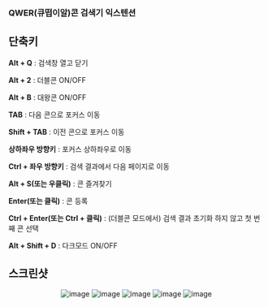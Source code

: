 ### QWER(큐떱이알)콘 검색기 익스텐션

## 단축키

**Alt + Q** : 검색창 열고 닫기

**Alt + 2** : 더블콘 ON/OFF

**Alt + B** : 대왕콘 ON/OFF

**TAB** : 다음 콘으로 포커스 이동

**Shift + TAB** : 이전 콘으로 포커스 이동

**상하좌우 방향키** : 포커스 상하좌우로 이동

**Ctrl + 좌우 방향키** : 검색 결과에서 다음 페이지로 이동

**Alt + S(또는 우클릭)** : 콘 즐겨찾기

**Enter(또는 클릭)** : 콘 등록

**Ctrl + Enter(또는 Ctrl + 클릭)** : (더블콘 모드에서) 검색 결과 초기화 하지 않고 첫 번째 콘 선택

**Alt + Shift + D** : 다크모드 ON/OFF

## 스크린샷

<div align="center">


![image](https://github.com/user-attachments/assets/3a4421ce-5e98-42c9-8520-9994e73e8271)
![image](https://github.com/user-attachments/assets/537f94b6-ae4c-4230-839d-50e55549c115)
![image](https://github.com/user-attachments/assets/5b72c560-3eb1-44db-a391-c2155f3852b4)
![image](https://github.com/user-attachments/assets/62a3233f-5638-42bd-9ba3-1ac1bf588e7b)
![image](https://github.com/user-attachments/assets/e318e77d-b049-498b-bfc3-d77d09f4e978)

</div>
